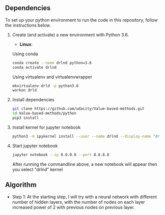 ## Dependencies

To set up your python environment to run the code in this repository, follow the instructions below.

1. Create (and activate) a new environment with Python 3.6.

	- __Linux__: 

    Using conda
	```bash
	conda create --name drlnd python=3.6
	conda activate drlnd
	```
    Using virtualenv and virtualenvwrapper
	```bash
	mkvirtualenv drld -p python3.6
    workon drld
	```
2. Install dependencies
    ```bash
    git clone https://github.com/udacity/Value-based-methods.git
    cd Value-based-methods/python
    pip3 install .
    ```
3. Install kernel for jupyter notebook
    ```bash
    python3 -m ipykernel install --user --name drlnd --display-name "drlnd"
    ```
4. Start jupyter notebook
    ```bash
    jupyter notebook --ip 0.0.0.0 --port 8.8.8.8
    ```
    After running the commandline above, a new notebook will appear then you select "drlnd" kernel

## Algorithm
- Step 1: At the starting step, I will try with a neural network with different number of hidden layers, with the number of nodes on each layer increased power of 2 with previous nodes on previous layer.

